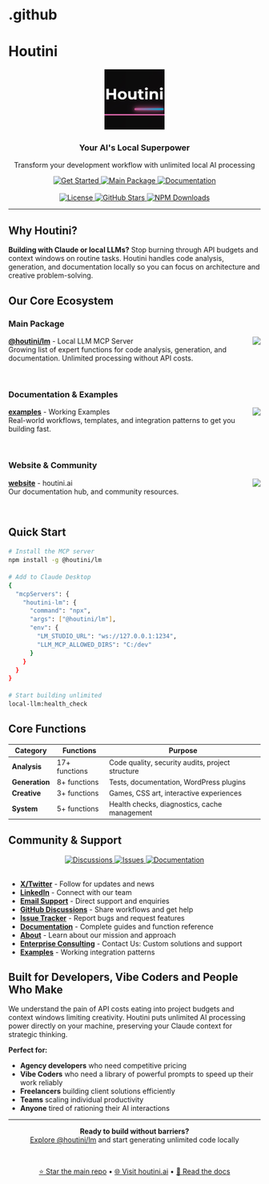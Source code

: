 # .github

# Houtini

<div align="center">
  <img src="https://raw.githubusercontent.com/houtini-ai/.github/refs/heads/main/houtini-logo.jpg" alt="Houtini Logo" height="120">
  
  <h3>Your AI's Local Superpower</h3>
  <p>Transform your development workflow with unlimited local AI processing</p>
  
  <a href="https://github.com/houtini-ai/lm/blob/main/docs/user-guide-md.md">
    <img src="https://img.shields.io/badge/🚀_Get_Started-0066FF?style=for-the-badge" alt="Get Started">
  </a>
  <a href="https://github.com/houtini-ai/lm">
    <img src="https://img.shields.io/badge/📦_@houtini/lm-00CC88?style=for-the-badge" alt="Main Package">
  </a>
  <a href="https://github.com/houtini-ai/lm/blob/main/docs/user-guide-md.md">
    <img src="https://img.shields.io/badge/📚_Documentation-4A90E2?style=for-the-badge" alt="Documentation">
  </a>
</div>

<br>

<div align="center">
  <a href="https://github.com/houtini-ai/lm/blob/main/LICENSE">
    <img src="https://img.shields.io/github/license/houtini-ai/lm" alt="License">
  </a>
  <a href="https://github.com/houtini-ai/lm/stargazers">
    <img src="https://img.shields.io/github/stars/houtini-ai/lm?style=social" alt="GitHub Stars">
  </a>
  <a href="https://www.npmjs.com/package/@houtini/lm">
    <img src="https://img.shields.io/npm/dt/@houtini/lm" alt="NPM Downloads">
  </a>
</div>

---

## Why Houtini?

**Building with Claude or local LLMs?** Stop burning through API budgets and context windows on routine tasks. Houtini handles code analysis, generation, and documentation locally so you can focus on architecture and creative problem-solving.

## Our Core Ecosystem

### Main Package
<a href="https://github.com/houtini-ai/lm">
  <img align="right" src="https://github-readme-stats.vercel.app/api/pin/?username=houtini-ai&repo=lm&theme=light" />
</a>

**[@houtini/lm](https://github.com/houtini-ai/lm)** - Local LLM MCP Server  
Growing list of expert functions for code analysis, generation, and documentation. Unlimited processing without API costs.

<br clear="right"/>

### Documentation & Examples
<a href="https://github.com/houtini-ai/examples">
  <img align="right" src="https://github-readme-stats.vercel.app/api/pin/?username=houtini-ai&repo=examples&theme=light" />
</a>

**[examples](https://github.com/houtini-ai/examples)** - Working Examples  
Real-world workflows, templates, and integration patterns to get you building fast.

<br clear="right"/>

### Website & Community
<a href="https://github.com/houtini-ai/website">
  <img align="right" src="https://github-readme-stats.vercel.app/api/pin/?username=houtini-ai&repo=website&theme=light" />
</a>

**[website](https://houtini.ai)** - houtini.ai  
Our documentation hub, and community resources.

<br clear="right"/>

## Quick Start

```bash
# Install the MCP server
npm install -g @houtini/lm

# Add to Claude Desktop
{
  "mcpServers": {
    "houtini-lm": {
      "command": "npx",
      "args": ["@houtini/lm"],
      "env": {
        "LM_STUDIO_URL": "ws://127.0.0.1:1234",
        "LLM_MCP_ALLOWED_DIRS": "C:/dev"
      }
    }
  }
}

# Start building unlimited
local-llm:health_check
```

## Core Functions

| Category | Functions | Purpose |
|----------|-----------|---------|
| **Analysis** | 17+ functions | Code quality, security audits, project structure |
| **Generation** | 8+ functions | Tests, documentation, WordPress plugins |
| **Creative** | 3+ functions | Games, CSS art, interactive experiences |
| **System** | 5+ functions | Health checks, diagnostics, cache management |

## Community & Support

<div align="center">
  <a href="https://github.com/houtini-ai/lm/discussions">
    <img src="https://img.shields.io/badge/GitHub_Discussions-181717?style=for-the-badge&logo=github&logoColor=white" alt="Discussions">
  </a>
  <a href="https://github.com/houtini-ai/lm/issues">
    <img src="https://img.shields.io/badge/Report_Issues-FF6B35?style=for-the-badge&logo=github&logoColor=white" alt="Issues">
  </a>
  <a href="https://github.com/houtini-ai/lm/blob/main/docs/user-guide-md.md">
    <img src="https://img.shields.io/badge/Website-0066FF?style=for-the-badge&logoColor=white" alt="Documentation">
  </a>
</div>

<br>

- **[X/Twitter](https://x.com/houtini_lm)** - Follow for updates and news
- **[LinkedIn](https://www.linkedin.com/company/houtini/)** - Connect with our team
- **[Email Support](mailto:hello@houtini.ai)** - Direct support and enquiries
- **[GitHub Discussions](https://github.com/houtini-ai/lm/discussions)** - Share workflows and get help
- **[Issue Tracker](https://github.com/houtini-ai/lm/issues)** - Report bugs and request features
- **[Documentation](https://houtini.ai/docs-index.html)** - Complete guides and function reference
- **[About](https://houtini.ai/about.html)** - Learn about our mission and approach
- **[Enterprise Consulting](https://houtini.ai/enterprise.html)** - Contact Us: Custom solutions and support
- **[Examples](https://github.com/houtini-ai/examples)** - Working integration patterns

## Built for Developers, Vibe Coders and People Who Make

We understand the pain of API costs eating into project budgets and context windows limiting creativity. Houtini puts unlimited AI processing power directly on your machine, preserving your Claude context for strategic thinking.

**Perfect for:**
- **Agency developers** who need competitive pricing
- **Vibe Coders** who need a library of powerful prompts to speed up their work reliably
- **Freelancers** building client solutions efficiently  
- **Teams** scaling individual productivity
- **Anyone** tired of rationing their AI interactions

---

<div align="center">
  <p>
    <strong>Ready to build without barriers?</strong><br>
    <a href="https://github.com/houtini-ai/lm">Explore @houtini/lm</a> and start generating unlimited code locally
  </p>
  
  <br>
  
  <a href="https://github.com/houtini-ai/lm">⭐ Star the main repo</a> • 
  <a href="https://houtini.ai">🌐 Visit houtini.ai</a> • 
  <a href="https://houtini.ai/docs-index.html">📖 Read the docs</a>
</div>
